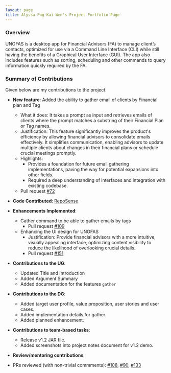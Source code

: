 ```yaml
---
layout: page
title: Alyssa Png Kai Wen's Project Portfolio Page
---
```


### Overview

UNOFAS is a desktop app for Financial Advisors (FA) to manage client’s contacts, optimized for use via a Command Line
Interface (CLI) while still having the benefits of a Graphical User Interface (GUI). The app also includes features
such as sorting, scheduling and other commands to query information quickly required by the FA.

### Summary of Contributions

Given below are my contributions to the project.
* **New feature**: Added the ability to gather email of clients by Financial plan and Tag
    * What it does: It takes a prompt as input and retrieves emails of clients where the prompt matches a substring of their Financial Plan or Tag names. 
    * Justification: This feature significantly improves the product's efficiency by allowing financial advisors to consolidate emails effectively. It simplifies communication, enabling advisors to update multiple clients about changes in their financial plans or schedule crucial meetings promptly. 
    * Highlights:
      * Provides a foundation for future email gathering implementations, paving the way for potential expansions into other fields. 
      * Required a deep understanding of interfaces and integration with existing codebase.
    * Pull request [#72](https://github.com/AY2324S1-CS2103T-F12-1/tp/pull/72)

* **Code Contributed**: [RepoSense](https://nus-cs2103-ay2324s1.github.io/tp-dashboard/?search=alyssapng&breakdown=true)

* **Enhancements Implemented**:
  * Gather command to be able to gather emails by tags
    * Pull request [#109](https://github.com/AY2324S1-CS2103T-F12-1/tp/pull/109)
  * Enhancing the UI design for UNOFAS
    * Justification: Provide financial advisors with a more intuitive, visually appealing interface, optimizing content visibility to reduce the likelihood of overlooking crucial details.
    * Pull request [#151](https://github.com/AY2324S1-CS2103T-F12-1/tp/pull/151)

* **Contributions to the UG**:
  * Updated Title and Introduction
  * Added Argument Summary
  * Added documentation for the features `gather`

* **Contributions to the DG**:
  * Added target user profile, value proposition, user stories and user cases.
  * Added implementation details for gather.
  * Added planned enhancement.

* **Contributions to team-based tasks**:
  * Release v1.2 JAR file.
  * Added screenshots into project notes document for v1.2 demo.

* **Review/mentoring contributions**:
* PRs reviewed (with non-trivial commments):
[#108](https://github.com/AY2324S1-CS2103T-F12-1/tp/pull/108),
[#90](https://github.com/AY2324S1-CS2103T-F12-1/tp/pull/90),
[#133](https://github.com/AY2324S1-CS2103T-F12-1/tp/pull/133)
